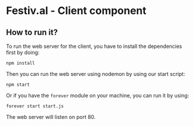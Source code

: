# Festiv.al - Client component
## How to run it?

To run the web server for the client, you have to install the dependencies first by doing:

```
npm install
```

Then you can run the web server using nodemon by using our start script:

```
npm start
```

Or if you have the `forever` module on your machine, you can run it by using:

```
forever start start.js
```

The web server will listen on port 80.
